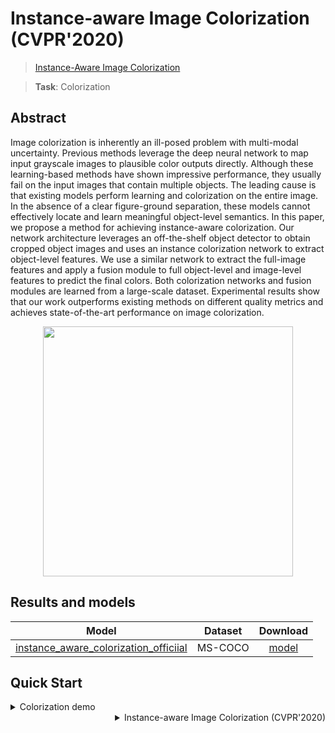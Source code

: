 # Instance-aware Image Colorization (CVPR'2020)

> [Instance-Aware Image Colorization](https://openaccess.thecvf.com/content_CVPR_2020/html/Su_Instance-Aware_Image_Colorization_CVPR_2020_paper.html)

> **Task**: Colorization

<!-- [ALGORITHM] -->

## Abstract

<!-- [ABSTRACT] -->

Image colorization is inherently an ill-posed problem with multi-modal uncertainty. Previous methods leverage the deep neural network to map input grayscale images to plausible color outputs directly. Although these learning-based methods have shown impressive performance, they usually fail on the input images that contain multiple objects. The leading cause is that existing models perform learning and colorization on the entire image. In the absence of a clear figure-ground separation, these models cannot effectively locate and learn meaningful object-level semantics. In this paper, we propose a method for achieving instance-aware colorization. Our network architecture leverages an off-the-shelf object detector to obtain cropped object images and uses an instance colorization network to extract object-level features. We use a similar network to extract the full-image features and apply a fusion module to full object-level and image-level features to predict the final colors. Both colorization networks and fusion modules are learned from a large-scale dataset. Experimental results show that our work outperforms existing methods on different quality metrics and achieves state-of-the-art performance on image colorization.

<!-- [IMAGE] -->

<div align=center >
 <img src="https://github.com/ericsujw/InstColorization/blob/master/imgs/teaser.png?raw=true" width="400"/>
</div >

## Results and models

|                                              Model                                              | Dataset |                                              Download                                              |
| :---------------------------------------------------------------------------------------------: | :-----: | :------------------------------------------------------------------------------------------------: |
| [instance_aware_colorization_officiial](./inst-colorizatioon_full_official_cocostuff-256x256.py) | MS-COCO | [model](https://download.openmmlab.com/mmediting/inst_colorization/inst-colorizatioon_full_official_cocostuff-256x256-5b9d4eee.pth) |

## Quick Start

<details>
<summary>Colorization demo</summary>

You can use the following commands to colorize an image.

```shell

python demo/colorization_demo.py configs/inst_colorization/inst-colorizatioon_full_official_cocostuff-256x256.py https://download.openmmlab.com/mmediting/inst_colorization/inst-colorizatioon_full_official_cocostuff-256x256-5b9d4eee.pth input.jpg output.jpg
```

For more demos, you can refer to [Tutorial 3: inference with pre-trained models](https://mmediting.readthedocs.io/en/latest/user_guides/3_inference.html).

</details>

<details>
<summary align="right">Instance-aware Image Colorization (CVPR'2020)</summary>

```bibtex
@inproceedings{Su-CVPR-2020,
  author = {Su, Jheng-Wei and Chu, Hung-Kuo and Huang, Jia-Bin},
  title = {Instance-aware Image Colorization},
  booktitle = {IEEE Conference on Computer Vision and Pattern Recognition (CVPR)},
  year = {2020}
}
```

</details>
